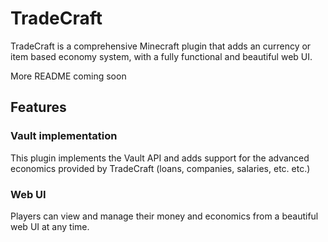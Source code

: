 # TradeCraft
TradeCraft is a comprehensive Minecraft plugin that adds an currency or item based economy system, with a fully functional and beautiful web UI.

More README coming soon

## Features

### Vault implementation
This plugin implements the Vault API and adds support for the advanced economics provided by TradeCraft (loans, companies, salaries, etc. etc.)

### Web UI
Players can view and manage their money and economics from a beautiful web UI at any time. 